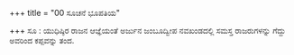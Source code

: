 +++
title = "00 ಸೂಚನೆ ಭೂಪತಿಯ"

+++
ಸೂ : ಯುಧಿಷ್ಠಿರ ರಾಜನ ಆಜ್ಞೆಯಂತೆ ಅರ್ಜುನ ಜಂಬೂದ್ವೀಪ ನವಖಂಡದಲ್ಲಿ ಸಮಸ್ತ ರಾಜರುಗಳನ್ನು ಗೆದ್ದು ಅವರಿಂದ ಕಪ್ಪವನ್ನು ತಂದ.
